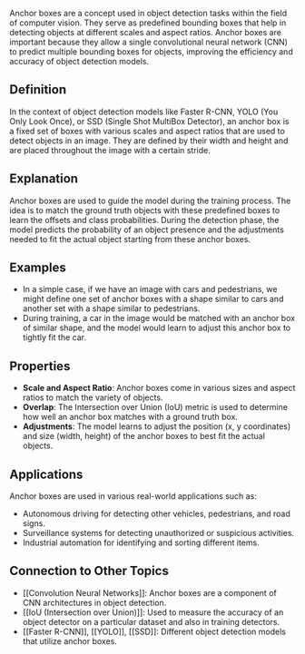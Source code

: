 Anchor boxes are a concept used in object detection tasks within the field of computer vision. They serve as predefined bounding boxes that help in detecting objects at different scales and aspect ratios. Anchor boxes are important because they allow a single convolutional neural network (CNN) to predict multiple bounding boxes for objects, improving the efficiency and accuracy of object detection models.

## Definition

In the context of object detection models like Faster R-CNN, YOLO (You Only Look Once), or SSD (Single Shot MultiBox Detector), an anchor box is a fixed set of boxes with various scales and aspect ratios that are used to detect objects in an image. They are defined by their width and height and are placed throughout the image with a certain stride.

## Explanation

Anchor boxes are used to guide the model during the training process. The idea is to match the ground truth objects with these predefined boxes to learn the offsets and class probabilities. During the detection phase, the model predicts the probability of an object presence and the adjustments needed to fit the actual object starting from these anchor boxes.

## Examples

- In a simple case, if we have an image with cars and pedestrians, we might define one set of anchor boxes with a shape similar to cars and another set with a shape similar to pedestrians.
- During training, a car in the image would be matched with an anchor box of similar shape, and the model would learn to adjust this anchor box to tightly fit the car.

## Properties

- **Scale and Aspect Ratio**: Anchor boxes come in various sizes and aspect ratios to match the variety of objects.
- **Overlap**: The Intersection over Union (IoU) metric is used to determine how well an anchor box matches with a ground truth box.
- **Adjustments**: The model learns to adjust the position (x, y coordinates) and size (width, height) of the anchor boxes to best fit the actual objects.

## Applications

Anchor boxes are used in various real-world applications such as:

- Autonomous driving for detecting other vehicles, pedestrians, and road signs.
- Surveillance systems for detecting unauthorized or suspicious activities.
- Industrial automation for identifying and sorting different items.

## Connection to Other Topics

- [[Convolution Neural Networks]]: Anchor boxes are a component of CNN architectures in object detection.
- [[IoU (Intersection over Union)]]: Used to measure the accuracy of an object detector on a particular dataset and also in training detectors.
- [[Faster R-CNN]], [[YOLO]], [[SSD]]: Different object detection models that utilize anchor boxes.